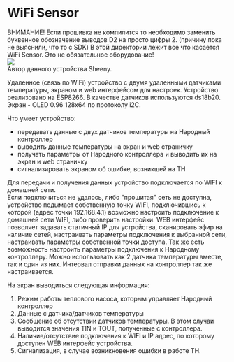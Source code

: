 # WiFi Sensor
ВНИМАНИЕ! Если прошивка не компилится то необходимо заменить буквенное обозначение выводов D2 на просто цифры 2. (причину пока не выяснили, что то с SDK)
В этой директории лежит все что касается WiFi Sensor. Это не обязательное оборудование! <br>
<img src="https://github.com/pav2000/ControlHeatPump/blob/master/WiFiSensor/Screen/01.jpg"/><br>
Автор данного устройства Sheeny.

Удаленное (связь по WiFi) устройство с двумя удаленными датчиками температуры, экраном и web интерфейсом для настроек.
Устройство реализовано на ESP8266. В качестве датчиков используются ds18b20. Экран - OLED 0.96 128x64 по протоколу i2C.

Что умеет устройство:
 - передавать данные с двух датчиков температуры на Народный контроллер
 - выводить данные температуры на экран и web страничку
 - получать параметры от Народного контроллера и выводить их на экран и web страничку
 - сигнализировать экраном об ошибке, возникшей на ТН <br>

Для передачи и получения данных устройство подключается по WIFI к домашней сети.<br>
Если подключиться не удалось, либо "прошитая" сеть не доступна, устройство подымает собственную точку WIFI, подключившись к которой (адрес точки 192.168.4.1) возможно настроить подключение к домашней сети WIFI, либо проверить настройки.
WEB интерфейс позволяет задавать статичный IP для устройства, сканировать эфир на наличие сетей, настраивать параметры подключения к выбранной сети, настраивать параметры собственной точки доступа.
Так же есть возможность настроить параметры подключения к Народному контроллеру.
Можно использовать как 2 датчика температуры вместе, так и один из них. Интервал отправки данных на контроллер так же настраивается.

На экран выводиться следующая информация: <br>
1. Режим работы теплового насоса, которым управляет Народный контроллер
2. Данные с датчика/датчиков температуры
3. Сообщение об отсутствии датчиков температуры. В этом случаи выводится значения TIN и TOUT, полученные с контроллера.
4. Наличие/отсутствие подключения к WIFI и IP адрес, по которому доступен WEB интерфейс устройства.
5. Сигнализация, в случае возникновения ошибки в работе ТН.






